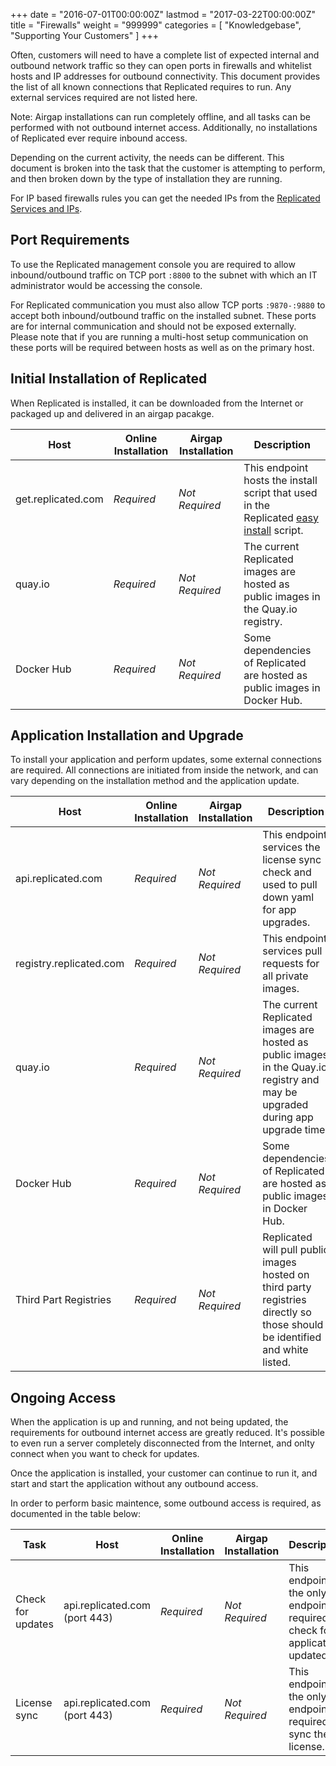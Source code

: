 +++
date = "2016-07-01T00:00:00Z"
lastmod = "2017-03-22T00:00:00Z"
title = "Firewalls"
weight = "999999"
categories = [ "Knowledgebase", "Supporting Your Customers" ]
+++

Often, customers will need to have a complete list of expected internal and outbound network traffic so they can open ports in firewalls and whitelist hosts and IP addresses for outbound connectivity. This document provides the list of all known connections that Replicated requires to run. Any external services required are not listed here.

Note: Airgap installations can run completely offline, and all tasks can be performed with not outbound internet access. Additionally, no installations of Replicated ever require inbound access.

Depending on the current activity, the needs can be different. This document is broken into the task that the customer is attempting to perform, and then broken down by the type of installation they are running.

For IP based firewalls rules you can get the needed IPs from the [Replicated Services and IPs](https://github.com/replicatedhq/ips/blob/master/ip_addresses.json).

## Port Requirements

To use the Replicated management console you are required to allow inbound/outbound traffic on TCP port `:8800` to the subnet with which an IT administrator would be accessing the console.

For Replicated communication you must also allow TCP ports `:9870-:9880` to accept both inbound/outbound traffic on the installed subnet. These ports are for internal communication and should not be exposed externally. Please note that if you are running a multi-host setup communication on these ports will be required between hosts as well as on the primary host.

## Initial Installation of Replicated
When Replicated is installed, it can be downloaded from the Internet or packaged up and delivered in an airgap pacakge. 

| Host | Online Installation | Airgap Installation | Description |
|---|---|---|---|
| get.replicated.com | <i class="fa fa-check" /> Required | <i class="fa fa-times" /> Not Required | This endpoint hosts the install script that used in the Replicated [easy install](/distributing-your-application/installing-via-script) script. |
| quay.io | <i class="fa fa-check" /> Required | <i class="fa fa-times" /> Not Required | The current Replicated images are hosted as public images in the Quay.io registry. |
| Docker Hub | <i class="fa fa-check" /> Required | <i class="fa fa-times" /> Not Required | Some dependencies of Replicated are hosted as public images in Docker Hub.|

## Application Installation and Upgrade

To install your application and perform updates, some external connections are required. All connections are initiated from inside the network, and can vary depending on the installation method and the application update.


| Host | Online Installation | Airgap Installation | Description |
|---|---|---|---|
| api.replicated.com | <i class="fa fa-check" /> Required | <i class="fa fa-times" /> Not Required | This endpoint services the license sync check and used to pull down yaml for app upgrades. |
| registry.replicated.com | <i class="fa fa-check" /> Required | <i class="fa fa-times" /> Not Required | This endpoint services pull requests for all private images. |
| quay.io | <i class="fa fa-check" /> Required | <i class="fa fa-times" /> Not Required | The current Replicated images are hosted as public images in the Quay.io registry and may be upgraded during app upgrade time. |
| Docker Hub | <i class="fa fa-check" /> Required | <i class="fa fa-times" /> Not Required | Some dependencies of Replicated are hosted as public images in Docker Hub.|
| Third Part Registries | <i class="fa fa-check" /> Required | <i class="fa fa-times" /> Not Required | Replicated will pull public images hosted on third party registries directly so those should be identified and white listed. |

## Ongoing Access
When the application is up and running, and not being updated, the requirements for outbound internet access are greatly reduced. It's possible to even run a server completely disconnected from the Internet, and onlty connect when you want to check for updates.

Once the application is installed, your customer can continue to run it, and start and start the application without any outbound access.

In order to perform basic maintence, some outbound access is required, as documented in the table below:

| Task | Host | Online Installation | Airgap Installation | Description |
|---|---|---|---|---|
| Check for updates | api.replicated.com (port 443) | <i class="fa fa-check" /> Required | <i class="fa fa-times" /> Not Required | This endpoint is the only endpoint required to check for application updated. |
| License sync | api.replicated.com (port 443) | <i class="fa fa-check" /> Required | <i class="fa fa-times" /> Not Required | This endpoint is the only endpoint required to sync the license. |
